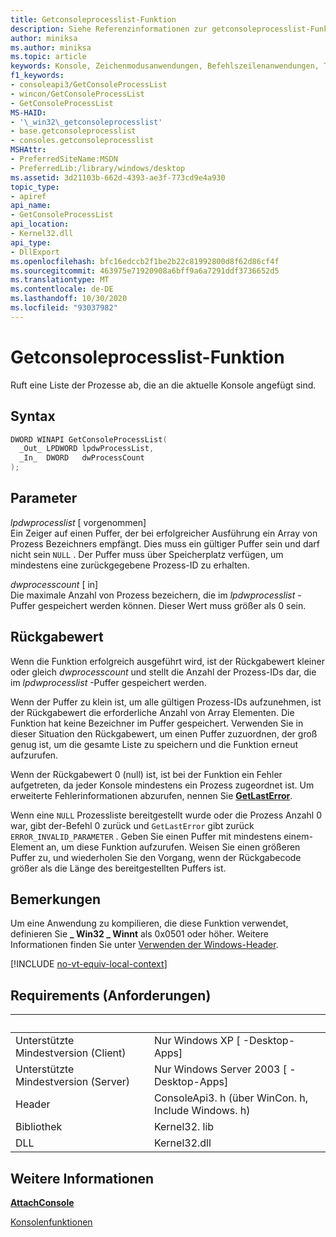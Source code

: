 ```yaml
---
title: Getconsoleprocesslist-Funktion
description: Siehe Referenzinformationen zur getconsoleprocesslist-Funktion, die eine Liste der Prozesse abruft, die an die aktuelle Konsole angefügt sind.
author: miniksa
ms.author: miniksa
ms.topic: article
keywords: Konsole, Zeichenmodusanwendungen, Befehlszeilenanwendungen, Terminalanwendungen, Konsolen-API
f1_keywords:
- consoleapi3/GetConsoleProcessList
- wincon/GetConsoleProcessList
- GetConsoleProcessList
MS-HAID:
- '\_win32\_getconsoleprocesslist'
- base.getconsoleprocesslist
- consoles.getconsoleprocesslist
MSHAttr:
- PreferredSiteName:MSDN
- PreferredLib:/library/windows/desktop
ms.assetid: 3d21103b-662d-4393-ae3f-773cd9e4a930
topic_type:
- apiref
api_name:
- GetConsoleProcessList
api_location:
- Kernel32.dll
api_type:
- DllExport
ms.openlocfilehash: bfc16edccb2f1be2b22c81992800d8f62d86cf4f
ms.sourcegitcommit: 463975e71920908a6bff9a6a7291ddf3736652d5
ms.translationtype: MT
ms.contentlocale: de-DE
ms.lasthandoff: 10/30/2020
ms.locfileid: "93037982"
---
```

# <a name="getconsoleprocesslist-function"></a>Getconsoleprocesslist-Funktion

Ruft eine Liste der Prozesse ab, die an die aktuelle Konsole angefügt sind.

## <a name="syntax"></a>Syntax

```C
DWORD WINAPI GetConsoleProcessList(
  _Out_ LPDWORD lpdwProcessList,
  _In_  DWORD   dwProcessCount
);
```

## <a name="parameters"></a>Parameter

*lpdwprocesslist* \[ vorgenommen\]  
Ein Zeiger auf einen Puffer, der bei erfolgreicher Ausführung ein Array von Prozess Bezeichners empfängt. Dies muss ein gültiger Puffer sein und darf nicht sein `NULL` . Der Puffer muss über Speicherplatz verfügen, um mindestens eine zurückgegebene Prozess-ID zu erhalten.

*dwprocesscount* \[ in\]  
Die maximale Anzahl von Prozess bezeichern, die im *lpdwprocesslist* -Puffer gespeichert werden können. Dieser Wert muss größer als 0 sein.

## <a name="return-value"></a>Rückgabewert

Wenn die Funktion erfolgreich ausgeführt wird, ist der Rückgabewert kleiner oder gleich *dwprocesscount* und stellt die Anzahl der Prozess-IDs dar, die im *lpdwprocesslist* -Puffer gespeichert werden.

Wenn der Puffer zu klein ist, um alle gültigen Prozess-IDs aufzunehmen, ist der Rückgabewert die erforderliche Anzahl von Array Elementen. Die Funktion hat keine Bezeichner im Puffer gespeichert. Verwenden Sie in dieser Situation den Rückgabewert, um einen Puffer zuzuordnen, der groß genug ist, um die gesamte Liste zu speichern und die Funktion erneut aufzurufen.

Wenn der Rückgabewert 0 (null) ist, ist bei der Funktion ein Fehler aufgetreten, da jeder Konsole mindestens ein Prozess zugeordnet ist. Um erweiterte Fehlerinformationen abzurufen, nennen Sie [**GetLastError**](https://msdn.microsoft.com/library/windows/desktop/ms679360).

Wenn eine `NULL` Prozessliste bereitgestellt wurde oder die Prozess Anzahl 0 war, gibt der-Befehl 0 zurück und `GetLastError` gibt zurück `ERROR_INVALID_PARAMETER` . Geben Sie einen Puffer mit mindestens einem-Element an, um diese Funktion aufzurufen. Weisen Sie einen größeren Puffer zu, und wiederholen Sie den Vorgang, wenn der Rückgabecode größer als die Länge des bereitgestellten Puffers ist.

## <a name="remarks"></a>Bemerkungen

Um eine Anwendung zu kompilieren, die diese Funktion verwendet, definieren Sie **\_ Win32 \_ Winnt** als 0x0501 oder höher. Weitere Informationen finden Sie unter [Verwenden der Windows-Header](https://msdn.microsoft.com/library/windows/desktop/aa383745).

[!INCLUDE [no-vt-equiv-local-context](./includes/no-vt-equiv-local-context.md)]

## <a name="requirements"></a>Requirements (Anforderungen)

| &nbsp; | &nbsp; |
|-|-|
| Unterstützte Mindestversion (Client) | Nur Windows XP \[ -Desktop-Apps\] |
| Unterstützte Mindestversion (Server) | Nur Windows Server 2003 \[ -Desktop-Apps\] |
| Header | ConsoleApi3. h (über WinCon. h, Include Windows. h) |
| Bibliothek | Kernel32. lib |
| DLL | Kernel32.dll |

## <a name="see-also"></a>Weitere Informationen

[**AttachConsole**](attachconsole.md)

[Konsolenfunktionen](console-functions.md)

